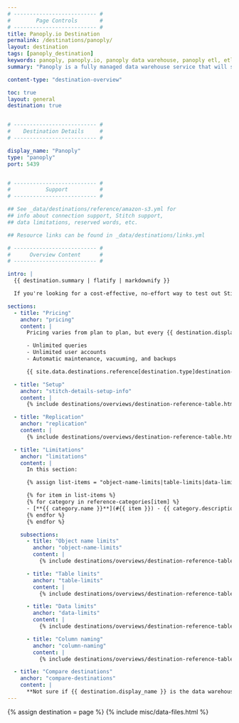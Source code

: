 ```yaml
---
# -------------------------- #
#        Page Controls       #
# -------------------------- #
title: Panoply.io Destination
permalink: /destinations/panoply/
layout: destination
tags: [panoply_destination]
keywords: panoply, panoply.io, panoply data warehouse, panoply etl, etl to panoply
summary: "Panoply is a fully managed data warehouse service that will spin up a Redshift instance in just a few clicks. With Panoply, you can use your favorite analysis, SQL, and visualization tools just like you would if you were creating a Redshift data warehouse on your own."

content-type: "destination-overview"

toc: true
layout: general
destination: true


# -------------------------- #
#    Destination Details     #
# -------------------------- #

display_name: "Panoply"
type: "panoply"
port: 5439


# -------------------------- #
#           Support          #
# -------------------------- #

## See _data/destinations/reference/amazon-s3.yml for
## info about connection support, Stitch support,
## data limitations, reserved words, etc.

## Resource links can be found in _data/destinations/links.yml

# -------------------------- #
#      Overview Content      #
# -------------------------- #

intro: |
  {{ destination.summary | flatify | markdownify }}

  If you're looking for a cost-effective, no-effort way to test out Stitch or get started consolidating your data, {{ destination.display_name }} is your best bet.

sections:
  - title: "Pricing"
    anchor: "pricing"
    content: |
      Pricing varies from plan to plan, but every {{ destination.display_name }} plan includes:

      - Unlimited queries
      - Unlimited user accounts
      - Automatic maintenance, vacuuming, and backups

      {{ site.data.destinations.reference[destination.type]destination-details-info.pricing-details | flatify | markdownify }}

  - title: "Setup"
    anchor: "stitch-details-setup-info"
    content: |
      {% include destinations/overviews/destination-reference-table.html list="stitch-details" %}

  - title: "Replication"
    anchor: "replication"
    content: |
      {% include destinations/overviews/destination-reference-table.html list="replication" %}

  - title: "Limitations"
    anchor: "limitations"
    content: |
      In this section:

      {% assign list-items = "object-name-limits|table-limits|data-limits|column-naming" | split: "|" %}

      {% for item in list-items %}
      {% for category in reference-categories[item] %}
      - [**{{ category.name }}**](#{{ item }}) - {{ category.description | flatify }}
      {% endfor %}
      {% endfor %}

    subsections:
      - title: "Object name limits"
        anchor: "object-name-limits"
        content: |
          {% include destinations/overviews/destination-reference-table.html list="object-name-limits" %}

      - title: "Table limits"
        anchor: "table-limits"
        content: |
          {% include destinations/overviews/destination-reference-table.html list="table-limits" %}

      - title: "Data limits"
        anchor: "data-limits"
        content: |
          {% include destinations/overviews/destination-reference-table.html list="data-limits" %}

      - title: "Column naming"
        anchor: "column-naming"
        content: |
          {% include destinations/overviews/destination-reference-table.html list="column-naming" %}

  - title: "Compare destinations"
    anchor: "compare-destinations"
    content: |
      **Not sure if {{ destination.display_name }} is the data warehouse for you?** Check out the [Choosing a Stitch Destination]({{ link.destinations.overviews.choose-destination | prepend: site.baseurl }}) guide to compare each of Stitch's destination offerings.
---
```

{% assign destination = page %}
{% include misc/data-files.html %}